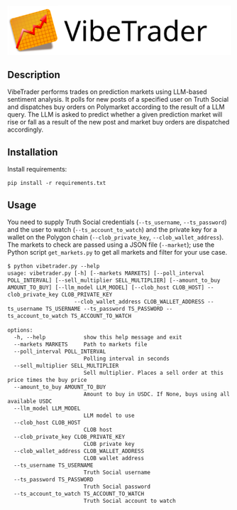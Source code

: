 ![](logo.svg)

## Description
VibeTrader performs trades on prediction markets using LLM-based sentiment analysis.
It polls for new posts of a specified user on Truth Social and dispatches buy orders on Polymarket according to the result of a LLM query. The LLM is asked to predict whether a given prediction market will rise or fall as a result of the new post and market buy orders are dispatched accordingly. 

## Installation
Install requirements:
```
pip install -r requirements.txt
```

## Usage
You need to supply Truth Social credentials (`--ts_username`, `--ts_password`) and the user to watch (`--ts_account_to_watch`) and the private key for a wallet on the Polygon chain (`--clob_private_key`, `--clob_wallet_address`). The markets to check are passed using a JSON file (`--market`); use the Python script `get_markets.py` to get all markets and filter for your use case. 
```
$ python vibetrader.py --help
usage: vibetrader.py [-h] [--markets MARKETS] [--poll_interval POLL_INTERVAL] [--sell_multiplier SELL_MULTIPLIER] [--amount_to_buy AMOUNT_TO_BUY] [--llm_model LLM_MODEL] [--clob_host CLOB_HOST] --clob_private_key CLOB_PRIVATE_KEY
                     --clob_wallet_address CLOB_WALLET_ADDRESS --ts_username TS_USERNAME --ts_password TS_PASSWORD --ts_account_to_watch TS_ACCOUNT_TO_WATCH

options:
  -h, --help            show this help message and exit
  --markets MARKETS     Path to markets file
  --poll_interval POLL_INTERVAL
                        Polling interval in seconds
  --sell_multiplier SELL_MULTIPLIER
                        Sell multiplier. Places a sell order at this price times the buy price
  --amount_to_buy AMOUNT_TO_BUY
                        Amount to buy in USDC. If None, buys using all available USDC
  --llm_model LLM_MODEL
                        LLM model to use
  --clob_host CLOB_HOST
                        CLOB host
  --clob_private_key CLOB_PRIVATE_KEY
                        CLOB private key
  --clob_wallet_address CLOB_WALLET_ADDRESS
                        CLOB wallet address
  --ts_username TS_USERNAME
                        Truth Social username
  --ts_password TS_PASSWORD
                        Truth Social password
  --ts_account_to_watch TS_ACCOUNT_TO_WATCH
                        Truth Social account to watch
```
